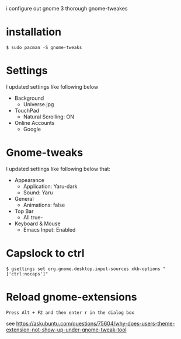 i configure out gnome 3 thorough gnome-tweakes

# installation

```
$ sudo pacman -S gnome-tweaks
```

# Settings

I updated settings like following below 

- Background
  - Universe.jpg
- TouchPad
  - Natural Scrolling: ON
- Online Accounts
  - Google

# Gnome-tweaks

I updated settings like following below that:

- Appearance
  - Application: Yaru-dark
  - Sound: Yaru
- General
  - Animations: false
- Top Bar
  - All true-
- Keyboard & Mouse
  - Emacs Input: Enabled

# Capslock to ctrl

```
$ gsettings set org.gnome.desktop.input-sources xkb-options "['ctrl:nocaps']"
```

# Reload gnome-extensions

```
Press Alt + F2 and then enter r in the dialog box
```
see https://askubuntu.com/questions/75604/why-does-users-theme-extension-not-show-up-under-gnome-tweak-tool
